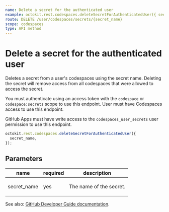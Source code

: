 ```yaml
---
name: Delete a secret for the authenticated user
example: octokit.rest.codespaces.deleteSecretForAuthenticatedUser({ secret_name })
route: DELETE /user/codespaces/secrets/{secret_name}
scope: codespaces
type: API method
---
```


# Delete a secret for the authenticated user

Deletes a secret from a user's codespaces using the secret name. Deleting the secret will remove access from all codespaces that were allowed to access the secret.

You must authenticate using an access token with the `codespace` or `codespace:secrets` scope to use this endpoint. User must have Codespaces access to use this endpoint.

GitHub Apps must have write access to the `codespaces_user_secrets` user permission to use this endpoint.

```js
octokit.rest.codespaces.deleteSecretForAuthenticatedUser({
  secret_name,
});
```

## Parameters

<table>
  <thead>
    <tr>
      <th>name</th>
      <th>required</th>
      <th>description</th>
    </tr>
  </thead>
  <tbody>
    <tr><td>secret_name</td><td>yes</td><td>

The name of the secret.

</td></tr>
  </tbody>
</table>

See also: [GitHub Developer Guide documentation](https://docs.github.com/rest/codespaces/secrets#delete-a-secret-for-the-authenticated-user).
